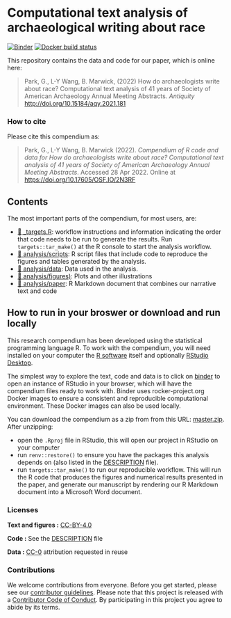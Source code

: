 
<!-- README.md is generated from README.Rmd. Please edit that file -->

# Computational text analysis of archaeological writing about race

<!-- badges: start -->

[![Binder](https://mybinder.org/badge_logo.svg)](https://mybinder.org/v2/gh/parkgayoung/racisminarchy/master?urlpath=rstudio)
[![Docker build
status](https://github.com/parkgayoung/racisminarchy/workflows/.github/workflows/docker-build.yaml/badge.svg)](https://github.com/parkgayoung/racisminarchy/actions)

<!-- badges: end -->

This repository contains the data and code for our paper, which is
online here:

> Park, G., L-Y Wang, B. Marwick, (2022) How do archaeologists write
> about race? Computational text analysis of 41 years of Society of
> American Archaeology Annual Meeting Abstracts. *Antiquity*
> <http://doi.org/10.15184/aqy.2021.181>

### How to cite

Please cite this compendium as:

> Park, G., L-Y Wang, B. Marwick (2022). *Compendium of R code and data
> for How do archaeologists write about race? Computational text
> analysis of 41 years of Society of American Archaeology Annual Meeting
> Abstracts*. Accessed 28 Apr 2022. Online at
> <https://doi.org/10.17605/OSF.IO/2N3RF>

## Contents

The most important parts of the compendium, for most users, are:

-   [:dart: \_targets.R](_targets.R): workflow instructions and
    information indicating the order that code needs to be run to
    generate the results. Run `targets::tar_make()` at the R console to
    start the analysis workflow.
-   [:file_folder: analysis/scripts](/analysis/scripts): R script files
    that include code to reproduce the figures and tables generated by
    the analysis.
-   [:file_folder: analysis/data](/analysis/data): Data used in the
    analysis.
-   [:file_folder: analysis/figures)](/analysis/figures): Plots and
    other illustrations
-   [:file_folder: analysis/paper](/analysis/paper): R Markdown document
    that combines our narrative text and code

## How to run in your broswer or download and run locally

This research compendium has been developed using the statistical
programming language R. To work with the compendium, you will need
installed on your computer the [R
software](https://cloud.r-project.org/) itself and optionally [RStudio
Desktop](https://rstudio.com/products/rstudio/download/).

The simplest way to explore the text, code and data is to click on
[binder](https://mybinder.org/v2/gh/parkgayoung/racisminarchy/master?urlpath=rstudio)
to open an instance of RStudio in your browser, which will have the
compendium files ready to work with. Binder uses rocker-project.org
Docker images to ensure a consistent and reproducible computational
environment. These Docker images can also be used locally.

You can download the compendium as a zip from from this URL:
[master.zip](/archive/master.zip). After unzipping:

-   open the `.Rproj` file in RStudio, this will open our project in
    RStudio on your computer  
-   run `renv::restore()` to ensure you have the packages this analysis
    depends on (also listed in the [DESCRIPTION](/DESCRIPTION) file).  
-   run `targets::tar_make()` to run our reproducible workflow. This
    will run the R code that produces the figures and numerical results
    presented in the paper, and generate our manuscript by rendering our
    R Markdown document into a Microsoft Word document.

### Licenses

**Text and figures :**
[CC-BY-4.0](http://creativecommons.org/licenses/by/4.0/)

**Code :** See the [DESCRIPTION](DESCRIPTION) file

**Data :** [CC-0](http://creativecommons.org/publicdomain/zero/1.0/)
attribution requested in reuse

### Contributions

We welcome contributions from everyone. Before you get started, please
see our [contributor guidelines](CONTRIBUTING.md). Please note that this
project is released with a [Contributor Code of Conduct](CONDUCT.md). By
participating in this project you agree to abide by its terms.
